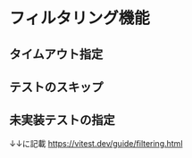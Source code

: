 # フィルタリング機能

## タイムアウト指定
## テストのスキップ
## 未実装テストの指定

↓↓に記載
https://vitest.dev/guide/filtering.html



